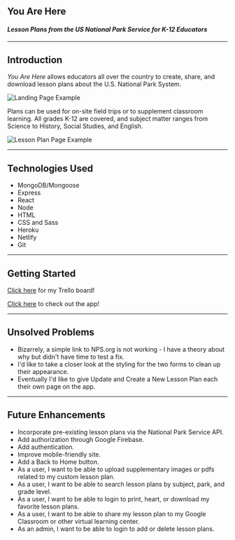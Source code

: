 ## You Are Here
#### _Lesson Plans from the US National Park Service for K-12 Educators_




***
## Introduction

_You Are Here_ allows educators all over the country to create, share, and download lesson plans about the U.S. National Park System. 

![Landing Page Example](https://imgur.com/XptYNWv.png)

Plans can be used for on-site field trips or to supplement classroom learning. All grades K-12 are covered, and subject matter ranges from Science to History, Social Studies, and English.

![Lesson Plan Page Example](https://imgur.com/PMylgGx.png)

---
## Technologies Used

* MongoDB/Mongoose 
* Express
* React
* Node
* HTML
* CSS and Sass
* Heroku
* Netlify
* Git




---
## Getting Started

[Click here](https://trello.com/b/DesWFR1o/project-3) for my Trello board!

[Click here](https://youarehere.netlify.app) to check out the app!




---
## Unsolved Problems

* Bizarrely, a simple link to NPS.org is not working - I have a theory about why but didn't have time to test a fix.
* I'd like to take a closer look at the styling for the two forms to clean up their appearance.
* Eventually I'd like to give Update and Create a New Lesson Plan each their own page on the app.




---
## Future Enhancements

* Incorporate pre-existing lesson plans via the National Park Service API. 
* Add authorization through Google Firebase. 
* Add authentication. 
* Improve mobile-friendly site.
* Add a Back to Home button.
* As a user, I want to be able to upload supplementary images or pdfs related to my custom lesson plan.
* As a user, I want to be able to search lesson plans by subject, park, and grade level.
* As a user, I want to be able to login to print, heart, or download my favorite lesson plans.
* As a user, I want to be able to share my lesson plan to my Google Classroom or other virtual learning center.
* As an admin, I want to be able to login to add or delete lesson plans.
